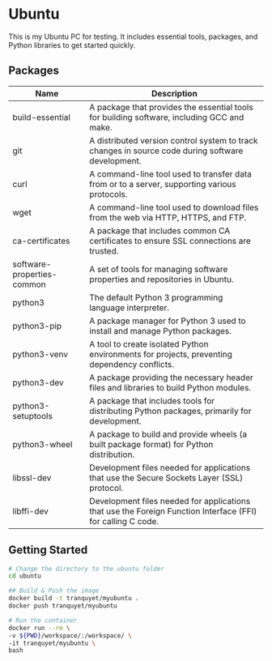 # Ubuntu

This is my Ubuntu PC for testing. It includes essential tools, packages, and Python libraries to get started quickly.

## Packages

| Name                       | Description                                                                                                 |
| -------------------------- | ----------------------------------------------------------------------------------------------------------- |
| build-essential            | A package that provides the essential tools for building software, including GCC and make.                  |
| git                        | A distributed version control system to track changes in source code during software development.           |
| curl                       | A command-line tool used to transfer data from or to a server, supporting various protocols.                |
| wget                       | A command-line tool used to download files from the web via HTTP, HTTPS, and FTP.                           |
| ca-certificates            | A package that includes common CA certificates to ensure SSL connections are trusted.                       |
| software-properties-common | A set of tools for managing software properties and repositories in Ubuntu.                                 |
| python3                    | The default Python 3 programming language interpreter.                                                      |
| python3-pip                | A package manager for Python 3 used to install and manage Python packages.                                  |
| python3-venv               | A tool to create isolated Python environments for projects, preventing dependency conflicts.                |
| python3-dev                | A package providing the necessary header files and libraries to build Python modules.                       |
| python3-setuptools         | A package that includes tools for distributing Python packages, primarily for development.                  |
| python3-wheel              | A package to build and provide wheels (a built package format) for Python distribution.                     |
| libssl-dev                 | Development files needed for applications that use the Secure Sockets Layer (SSL) protocol.                 |
| libffi-dev                 | Development files needed for applications that use the Foreign Function Interface (FFI) for calling C code. |

## Getting Started

```bash
# Change the directory to the ubuntu folder
cd ubuntu

## Build & Push the image
docker build -t tranquyet/myubuntu .
docker push tranquyet/myubuntu

# Run the container
docker run --rm \
-v ${PWD}/workspace/:/workspace/ \
-it tranquyet/myubuntu \
bash
```

